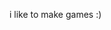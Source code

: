 i like to make games :)
<!---
ThatOneGuy522/ThatOneGuy522 is a ✨ special ✨ repository because its `README.md` (this file) appears on your GitHub profile.
You can click the Preview link to take a look at your changes.
--->
